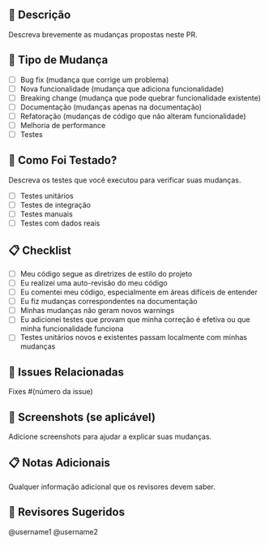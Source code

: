 ## 📝 Descrição
Descreva brevemente as mudanças propostas neste PR.

## 🎯 Tipo de Mudança
- [ ] Bug fix (mudança que corrige um problema)
- [ ] Nova funcionalidade (mudança que adiciona funcionalidade)
- [ ] Breaking change (mudança que pode quebrar funcionalidade existente)
- [ ] Documentação (mudanças apenas na documentação)
- [ ] Refatoração (mudanças de código que não alteram funcionalidade)
- [ ] Melhoria de performance
- [ ] Testes

## 🧪 Como Foi Testado?
Descreva os testes que você executou para verificar suas mudanças.

- [ ] Testes unitários
- [ ] Testes de integração
- [ ] Testes manuais
- [ ] Testes com dados reais

## 📋 Checklist
- [ ] Meu código segue as diretrizes de estilo do projeto
- [ ] Eu realizei uma auto-revisão do meu código
- [ ] Eu comentei meu código, especialmente em áreas difíceis de entender
- [ ] Eu fiz mudanças correspondentes na documentação
- [ ] Minhas mudanças não geram novos warnings
- [ ] Eu adicionei testes que provam que minha correção é efetiva ou que minha funcionalidade funciona
- [ ] Testes unitários novos e existentes passam localmente com minhas mudanças

## 🔗 Issues Relacionadas
Fixes #(número da issue)

## 📸 Screenshots (se aplicável)
Adicione screenshots para ajudar a explicar suas mudanças.

## 📋 Notas Adicionais
Qualquer informação adicional que os revisores devem saber.

## 🤝 Revisores Sugeridos
@username1 @username2

